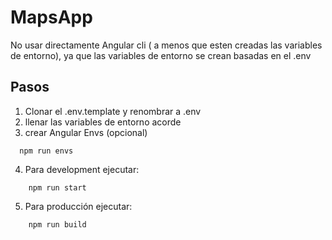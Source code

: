 # MapsApp
No usar directamente Angular cli ( a menos que esten creadas las variables de entorno), ya que las variables de entorno se crean basadas en el .env 

## Pasos
1. Clonar el .env.template y renombrar a .env 
2. llenar las variables de entorno acorde 
3. crear Angular Envs (opcional)

```
  npm run envs

```

4. Para development ejecutar:

```
    npm run start

```

5. Para producción ejecutar:

```
    npm run build

```





